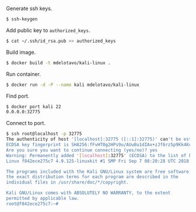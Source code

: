 Generate ssh keys.
```sh
$ ssh-keygen
```

Add public key to `authorized_keys`.
```sh
$ cat ~/.ssh/id_rsa.pub >> authorized_keys
```

Build image.
```sh
$ docker build -t mdelotavo/kali-linux .
```

Run container.
```sh
$ docker run -d -P --name kali mdelotavo/kali-linux
```

Find port.
```sh
$ docker port kali 22
0.0.0.0:32775
```

Connect to port.
```sh
$ ssh root@localhost -p 32775
The authenticity of host '[localhost]:32775 ([::1]:32775)' can't be established.
ECDSA key fingerprint is SHA256:fFvHT0g2HPs9u/AUuBu1dIAx+zJf6rz5p9Kk4Kcve14.
Are you sure you want to continue connecting (yes/no)? yes
Warning: Permanently added '[localhost]:32775' (ECDSA) to the list of known hosts.
Linux f842ece275c7 4.9.125-linuxkit #1 SMP Fri Sep 7 08:20:28 UTC 2018 x86_64

The programs included with the Kali GNU/Linux system are free software;
the exact distribution terms for each program are described in the
individual files in /usr/share/doc/*/copyright.

Kali GNU/Linux comes with ABSOLUTELY NO WARRANTY, to the extent
permitted by applicable law.
root@f842ece275c7:~# 
```